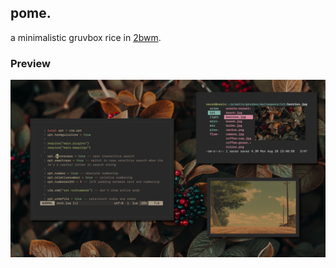 ## pome.
a minimalistic gruvbox rice in <a href=https://github.com/venam/2bwm>2bwm</a>.

### Preview
<img src=../.assets/pome.png />
